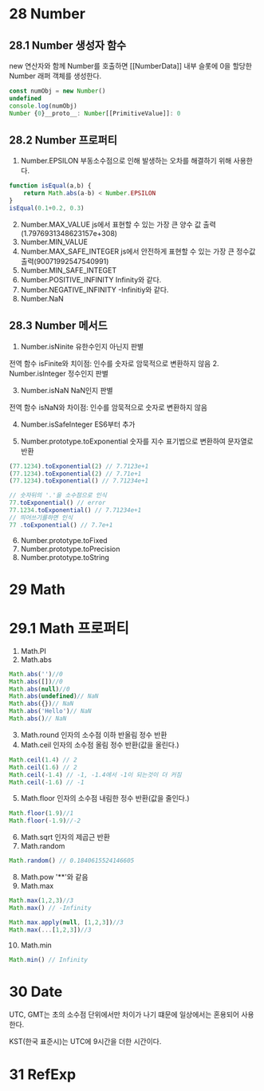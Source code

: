 # 28 Number
## 28.1 Number 생성자 함수
new 연산자와 함께 Number를 호출하면 [[NumberData]] 내부 슬롯에 0을 할당한 Number 래퍼 객체를 생성한다.
```js
const numObj = new Number()
undefined
console.log(numObj)
Number {0}__proto__: Number[[PrimitiveValue]]: 0
```
## 28.2 Number 프로퍼티
1. Number.EPSILON
부동소수점으로 인해 발생하는 오차를 해결하기 위해 사용한다.
```js
function isEqual(a,b) {
    return Math.abs(a-b) < Number.EPSILON
}
isEqual(0.1+0.2, 0.3)
```
2. Number.MAX_VALUE
js에서 표현할 수 있는 가장 큰 양수 값 출력(1.7976931348623157e+308)
3. Number.MIN_VALUE
4. Number.MAX_SAFE_INTEGER
js에서 안전하게 표현할 수 있는 가장 큰 정수값 출력(90071992547540991)
5. Number.MIN_SAFE_INTEGET
6. Number.POSITIVE_INFINITY
Infinity와 같다.
7. Number.NEGATIVE_INFINITY
-Infinitiy와 같다.
8. Number.NaN
## 28.3 Number 메서드
1. Number.isNinite
유한수인지 아닌지 판별

전역 함수 isFinite와 치이점: 인수를 숫자로 암묵적으로 변환하지 않음
2. Number.isInteger
정수인지 판별

3. Number.isNaN
NaN인지 판별

전역 함수 isNaN와 차이점: 인수를 암묵적으로 숫자로 변환하지 않음

4. Number.isSafeInteger
ES6부터 추가

5. Number.prototype.toExponential
숫자를 지수 표기법으로 변환하여 문자열로 반환

```js
(77.1234).toExponential(2) // 7.7123e+1
(77.1234).toExponential(2) // 7.71e+1
(77.1234).toExponential() // 7.71234e+1

// 숫자뒤의 '.'을 소수점으로 인식
77.toExponential() // error
77.1234.toExponential() // 7.71234e+1
// 띄어쓰기를하면 인식
77 .toExponential() // 7.7e+1
```
6. Number.prototype.toFixed
7. Number.prototype.toPrecision
8. Number.prototype.toString
# 29 Math
# 29.1 Math 프로퍼티
1. Math.PI
2. Math.abs
```js
Math.abs('')//0
Math.abs([])//0
Math.abs(null)//0
Math.abs(undefined)// NaN
Math.abs({})// NaN
Math.abs('Hello')// NaN
Math.abs()// NaN
```
3. Math.round
인자의 소수점 이하 반올림 정수 반환
4. Math.ceil
인자의 소수점 올림 정수 반환(값을 올린다.)
```js
Math.ceil(1.4) // 2
Math.ceil(1.6) // 2
Math.ceil(-1.4) // -1, -1.4에서 -1이 되는것이 더 커짐
Math.ceil(-1.6) // -1
```
5. Math.floor
인자의 소수점 내림한 정수 반환(값을 줄인다.)
```js
Math.floor(1.9)//1
Math.floor(-1.9)//-2
```
6. Math.sqrt
인자의 제곱근 반환
7. Math.random
```js
Math.random() // 0.1840615524146605
```
8. Math.pow
'**'와 같음
9. Math.max
```js
Math.max(1,2,3)//3
Math.max() // -Infinity

Math.max.apply(null, [1,2,3])//3
Math.max(...[1,2,3])//3
```
10. Math.min
```js
Math.min() // Infinity
```
# 30 Date
UTC, GMT는 초의 소수점 단위에서만 차이가 나기 떄문에 일상에서는 혼용되어 사용한다.

KST(한국 표준시)는 UTC에 9시간을 더한 시간이다.
# 31 RefExp